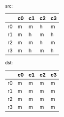 src:

|      | c0   | c1   | c2   | c3   |
| :--- | :--- | :--- | :--- | :--- |
| r0   | m    | m    | h    | m    |
| r1   | m    | h    | m    | h    |
| r2   | m    | m    | h    | m    |
| r3   | m    | h    | m    | h    |

dst:

|      | c0   | c1   | c2   | c3   |
| :--- | :--- | :--- | :--- | :--- |
| r0   | m    | m    | m    | m    |
| r1   | m    | m    | m    | m    |
| r2   | m    | m    | m    | m    |
| r3   | m    | m    | m    | m    |